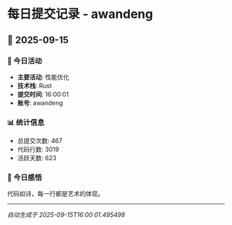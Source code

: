 # 每日提交记录 - awandeng

## 📅 2025-09-15

### 🎯 今日活动
- **主要活动**: 性能优化
- **技术栈**: Rust
- **提交时间**: 16:00:01
- **账号**: awandeng

### 📊 统计信息
- 总提交次数: 467
- 代码行数: 3019
- 活跃天数: 623

### 💭 今日感悟
代码如诗，每一行都是艺术的体现。

---
*自动生成于 2025-09-15T16:00:01.495498*
